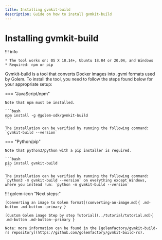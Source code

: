 ```yaml
---
title: Installing gvmkit-build
description: Guide on how to install gvmkit-build
---
```


# Installing gvmkit-build

!!! info

    * The tool works on: OS X 10.14+, Ubuntu 18.04 or 20.04, and Windows
    * Required: npm or pip


Gvmkit-build is a tool that converts Docker images into .gvmi formats used by Golem. To install the tool, you need to follow the steps found below for your appropriate setup:


=== "JavaScript/npm"
    
    Note that npm must be installed.
    
    ```bash
    npm install -g @golem-sdk/gvmkit-build
    ```

    The installation can be verified by running the following command: `gvmkit-build --version`

=== "Python/pip"
    
    Note that python3/python with a pip installer is required.
    
    ```bash
    pip install gvmkit-build
    ```

    The installation can be verified by running the following command: `python3 -m gvmkit-build --version` on everything except Windows, where you instead run: `python -m gvmkit-build --version`



!!! golem-icon "Next steps:"

    [Converting an image to Golem format](converting-an-image.md){ .md-button .md-button--primary }

    [Custom Golem image Step by step Tutorial](../tutorial/tutorial.md){ .md-button .md-button--primary }

    Note: more information can be found in the [golemfactory/gvmkit-build-rs repository](https://github.com/golemfactory/gvmkit-build-rs).